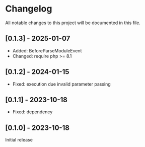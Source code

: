 # Changelog

All notable changes to this project will be documented in this file.

## [0.1.3] - 2025-01-07
- Added: BeforeParseModuleEvent
- Changed: require php >= 8.1

## [0.1.2] - 2024-01-15
- Fixed: execution due invalid parameter passing

## [0.1.1] - 2023-10-18
- Fixed: dependency

## [0.1.0] - 2023-10-18
Initial release